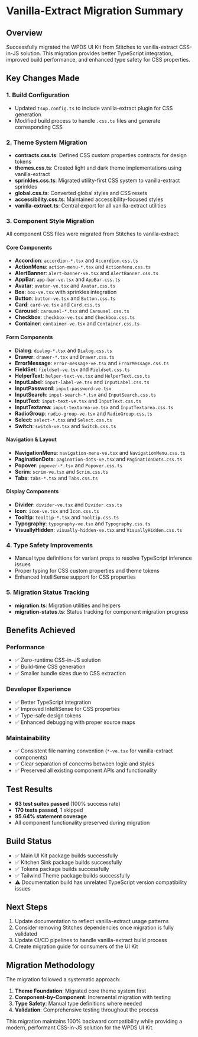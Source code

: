 # Vanilla-Extract Migration Summary

## Overview
Successfully migrated the WPDS UI Kit from Stitches to vanilla-extract CSS-in-JS solution. This migration provides better TypeScript integration, improved build performance, and enhanced type safety for CSS properties.

## Key Changes Made

### 1. Build Configuration
- Updated `tsup.config.ts` to include vanilla-extract plugin for CSS generation
- Modified build process to handle `.css.ts` files and generate corresponding CSS

### 2. Theme System Migration
- **contracts.css.ts**: Defined CSS custom properties contracts for design tokens
- **themes.css.ts**: Created light and dark theme implementations using vanilla-extract
- **sprinkles.css.ts**: Migrated utility-first CSS system to vanilla-extract sprinkles
- **global.css.ts**: Converted global styles and CSS resets
- **accessibility.css.ts**: Maintained accessibility-focused styles
- **vanilla-extract.ts**: Central export for all vanilla-extract utilities

### 3. Component Style Migration
All component CSS files were migrated from Stitches to vanilla-extract:

#### Core Components
- **Accordion**: `accordion-*.tsx` and `Accordion.css.ts`
- **ActionMenu**: `action-menu-*.tsx` and `ActionMenu.css.ts`
- **AlertBanner**: `alert-banner-ve.tsx` and `AlertBanner.css.ts`
- **AppBar**: `app-bar-ve.tsx` and `AppBar.css.ts`
- **Avatar**: `avatar-ve.tsx` and `Avatar.css.ts`
- **Box**: `box-ve.tsx` with sprinkles integration
- **Button**: `button-ve.tsx` and `Button.css.ts`
- **Card**: `card-ve.tsx` and `Card.css.ts`
- **Carousel**: `carousel-*.tsx` and `Carousel.css.ts`
- **Checkbox**: `checkbox-ve.tsx` and `Checkbox.css.ts`
- **Container**: `container-ve.tsx` and `Container.css.ts`

#### Form Components
- **Dialog**: `dialog-*.tsx` and `Dialog.css.ts`
- **Drawer**: `drawer-*.tsx` and `Drawer.css.ts`
- **ErrorMessage**: `error-message-ve.tsx` and `ErrorMessage.css.ts`
- **FieldSet**: `fieldset-ve.tsx` and `Fieldset.css.ts`
- **HelperText**: `helper-text-ve.tsx` and `HelperText.css.ts`
- **InputLabel**: `input-label-ve.tsx` and `InputLabel.css.ts`
- **InputPassword**: `input-password-ve.tsx`
- **InputSearch**: `input-search-*.tsx` and `InputSearch.css.ts`
- **InputText**: `input-text-ve.tsx` and `InputText.css.ts`
- **InputTextarea**: `input-textarea-ve.tsx` and `InputTextarea.css.ts`
- **RadioGroup**: `radio-group-ve.tsx` and `RadioGroup.css.ts`
- **Select**: `select-*.tsx` and `Select.css.ts`
- **Switch**: `switch-ve.tsx` and `Switch.css.ts`

#### Navigation & Layout
- **NavigationMenu**: `navigation-menu-ve.tsx` and `NavigationMenu.css.ts`
- **PaginationDots**: `pagination-dots-ve.tsx` and `PaginationDots.css.ts`
- **Popover**: `popover-*.tsx` and `Popover.css.ts`
- **Scrim**: `scrim-ve.tsx` and `Scrim.css.ts`
- **Tabs**: `tabs-*.tsx` and `Tabs.css.ts`

#### Display Components
- **Divider**: `divider-ve.tsx` and `Divider.css.ts`
- **Icon**: `icon-ve.tsx` and `Icon.css.ts`
- **Tooltip**: `tooltip-*.tsx` and `Tooltip.css.ts`
- **Typography**: `typography-ve.tsx` and `Typography.css.ts`
- **VisuallyHidden**: `visually-hidden-ve.tsx` and `VisuallyHidden.css.ts`

### 4. Type Safety Improvements
- Manual type definitions for variant props to resolve TypeScript inference issues
- Proper typing for CSS custom properties and theme tokens
- Enhanced IntelliSense support for CSS properties

### 5. Migration Status Tracking
- **migration.ts**: Migration utilities and helpers
- **migration-status.ts**: Status tracking for component migration progress

## Benefits Achieved

### Performance
- ✅ Zero-runtime CSS-in-JS solution
- ✅ Build-time CSS generation
- ✅ Smaller bundle sizes due to CSS extraction

### Developer Experience
- ✅ Better TypeScript integration
- ✅ Improved IntelliSense for CSS properties
- ✅ Type-safe design tokens
- ✅ Enhanced debugging with proper source maps

### Maintainability
- ✅ Consistent file naming convention (`*-ve.tsx` for vanilla-extract components)
- ✅ Clear separation of concerns between logic and styles
- ✅ Preserved all existing component APIs and functionality

## Test Results
- **63 test suites passed** (100% success rate)
- **170 tests passed**, 1 skipped
- **95.64% statement coverage**
- All component functionality preserved during migration

## Build Status
- ✅ Main UI Kit package builds successfully
- ✅ Kitchen Sink package builds successfully
- ✅ Tokens package builds successfully
- ✅ Tailwind Theme package builds successfully
- ⚠️ Documentation build has unrelated TypeScript version compatibility issues

## Next Steps
1. Update documentation to reflect vanilla-extract usage patterns
2. Consider removing Stitches dependencies once migration is fully validated
3. Update CI/CD pipelines to handle vanilla-extract build process
4. Create migration guide for consumers of the UI Kit

## Migration Methodology
The migration followed a systematic approach:
1. **Theme Foundation**: Migrated core theme system first
2. **Component-by-Component**: Incremental migration with testing
3. **Type Safety**: Manual type definitions where needed
4. **Validation**: Comprehensive testing throughout the process

This migration maintains 100% backward compatibility while providing a modern, performant CSS-in-JS solution for the WPDS UI Kit.
